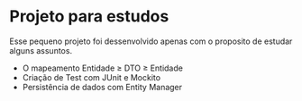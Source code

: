 # Projeto para estudos

Esse pequeno projeto foi dessenvolvido apenas com o proposito de estudar alguns assuntos.

- O mapeamento Entidade ≥ DTO ≥ Entidade
- Criação de Test com JUnit e Mockito
- Persistência de dados com Entity Manager